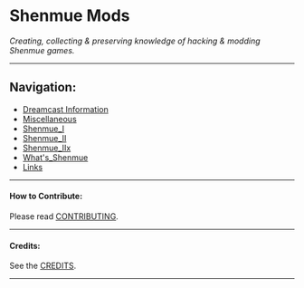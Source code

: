 # Shenmue Mods

*Creating, collecting & preserving knowledge of hacking & modding Shenmue games.*

***
## Navigation:
* [Dreamcast Information](https://github.com/Shenmue-Mods/Shenmue-Mods/tree/master/Dreamcast_Information)
* [Miscellaneous](https://github.com/Shenmue-Mods/Shenmue-Mods/tree/master/Miscellaneous)
* [Shenmue_I](https://github.com/Shenmue-Mods/Shenmue-Mods/tree/master/Shenmue_I)
* [Shenmue_II](https://github.com/Shenmue-Mods/Shenmue-Mods/tree/master/Shenmue_II)
* [Shenmue_IIx](https://github.com/Shenmue-Mods/Shenmue-Mods/tree/master/Shenmue_IIx)
* [What's_Shenmue](https://github.com/Shenmue-Mods/Shenmue-Mods/tree/master/Whats_Shenmue)
* [Links](https://github.com/Shenmue-Mods/Shenmue-Mods/blob/master/Links.md)

***

#### How to Contribute:

Please read [CONTRIBUTING](https://github.com/Shenmue-Mods/Shenmue-Mods/blob/master/CONTRIBUTING.md).

***

#### Credits:

See the [CREDITS](https://github.com/Shenmue-Mods/Shenmue-Mods/blob/master/CREDITS.md).

***

